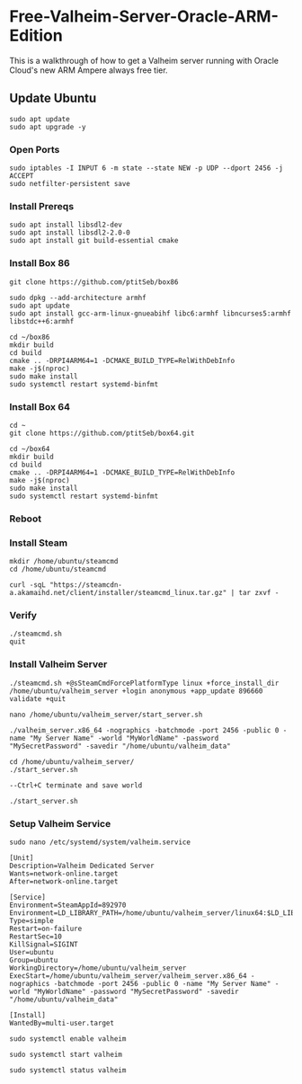 # Free-Valheim-Server-Oracle-ARM-Edition
This is a walkthrough of how to get a Valheim server running with Oracle Cloud's new ARM Ampere always free tier.

## Update Ubuntu
```
sudo apt update
sudo apt upgrade -y
```

### Open Ports
```
sudo iptables -I INPUT 6 -m state --state NEW -p UDP --dport 2456 -j ACCEPT
sudo netfilter-persistent save
```

### Install Prereqs
```
sudo apt install libsdl2-dev
sudo apt install libsdl2-2.0-0
sudo apt install git build-essential cmake
```

### Install Box 86
```
git clone https://github.com/ptitSeb/box86

sudo dpkg --add-architecture armhf
sudo apt update
sudo apt install gcc-arm-linux-gnueabihf libc6:armhf libncurses5:armhf libstdc++6:armhf

cd ~/box86
mkdir build
cd build
cmake .. -DRPI4ARM64=1 -DCMAKE_BUILD_TYPE=RelWithDebInfo
make -j$(nproc)
sudo make install
sudo systemctl restart systemd-binfmt
```

### Install Box 64
```
cd ~
git clone https://github.com/ptitSeb/box64.git

cd ~/box64
mkdir build
cd build
cmake .. -DRPI4ARM64=1 -DCMAKE_BUILD_TYPE=RelWithDebInfo
make -j$(nproc)
sudo make install
sudo systemctl restart systemd-binfmt
```

### Reboot


### Install Steam
```
mkdir /home/ubuntu/steamcmd
cd /home/ubuntu/steamcmd
```
```
curl -sqL "https://steamcdn-a.akamaihd.net/client/installer/steamcmd_linux.tar.gz" | tar zxvf -
```
### Verify
```
./steamcmd.sh
quit
```

### Install Valheim Server
```
./steamcmd.sh +@sSteamCmdForcePlatformType linux +force_install_dir /home/ubuntu/valheim_server +login anonymous +app_update 896660 validate +quit
```
```
nano /home/ubuntu/valheim_server/start_server.sh
```

```
./valheim_server.x86_64 -nographics -batchmode -port 2456 -public 0 -name "My Server Name" -world "MyWorldName" -password "MySecretPassword" -savedir "/home/ubuntu/valheim_data"
```

```
cd /home/ubuntu/valheim_server/
./start_server.sh
```

```
--Ctrl+C terminate and save world
```

```
./start_server.sh
```

### Setup Valheim Service

```
sudo nano /etc/systemd/system/valheim.service
```
```
[Unit]
Description=Valheim Dedicated Server
Wants=network-online.target
After=network-online.target

[Service]
Environment=SteamAppId=892970
Environment=LD_LIBRARY_PATH=/home/ubuntu/valheim_server/linux64:$LD_LIBRARY_PATH
Type=simple
Restart=on-failure
RestartSec=10
KillSignal=SIGINT
User=ubuntu
Group=ubuntu
WorkingDirectory=/home/ubuntu/valheim_server
ExecStart=/home/ubuntu/valheim_server/valheim_server.x86_64 -nographics -batchmode -port 2456 -public 0 -name "My Server Name" -world "MyWorldName" -password "MySecretPassword" -savedir "/home/ubuntu/valheim_data"

[Install]
WantedBy=multi-user.target
```
```
sudo systemctl enable valheim

sudo systemctl start valheim

sudo systemctl status valheim
```
